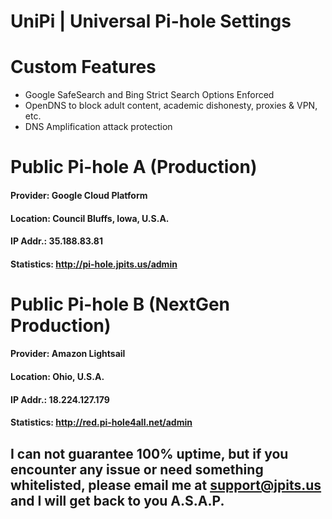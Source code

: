 # UniPi | Universal Pi-hole Settings

# Custom Features
* Google SafeSearch and Bing Strict Search Options Enforced
* OpenDNS to block adult content, academic dishonesty, proxies & VPN, etc. 
* DNS Amplification attack protection

# Public Pi-hole A (Production)
#### Provider:	Google Cloud Platform
#### Location:	Council Bluffs, Iowa, U.S.A.
#### IP Addr.:	35.188.83.81
#### Statistics:	http://pi-hole.jpits.us/admin

# Public Pi-hole B (NextGen Production)
#### Provider: Amazon Lightsail
#### Location: Ohio, U.S.A.
#### IP Addr.: 18.224.127.179
#### Statistics:    http://red.pi-hole4all.net/admin

## I can not guarantee 100% uptime, but if you encounter any issue or need something whitelisted, please email me at support@jpits.us and I will get back to you A.S.A.P.
